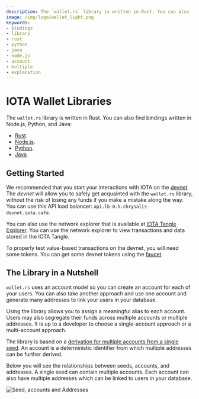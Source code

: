 ```yaml
---
description: The `wallet.rs` library is written in Rust. You can also find three bindings written in Node.js, Python, and Java.
image: /img/logo/wallet_light.png
keywords:
- bindings
- library
- rust
- python
- java
- node.js
- account
- multiple
- explanation 
---
```

# IOTA Wallet Libraries

The `wallet.rs` library is written in Rust. You can also find bindings written in Node.js, Python, and Java:

- [Rust](rust/getting_started.md).
- [Node.js](nodejs/getting_started.md).
- [Python](python/getting_started.md).
- [Java](java/getting_started.md).

## Getting Started

We recommended that you start your interactions with IOTA on the [devnet](https://wiki.iota.org/learn/networks/testnets#iota-20-decentralized-devnet). The _devnet_ will allow you to safely get acquainted with the `wallet.rs` library, without the risk of losing any funds if you make a mistake along the way. You can use this API load balancer: `api.lb-0.h.chrysalis-devnet.iota.cafe`.  

You can also use the network explorer that is available at [IOTA Tangle Explorer](https://explorer.iota.org/devnet). You can use the network explorer to view transactions and data stored in the IOTA Tangle.    

To properly test value-based transactions on the devnet, you will need some tokens. You can get some devnet tokens using the [faucet](https://faucet.chrysalis-devnet.iota.cafe/).

## The Library in a Nutshell

`wallet.rs` uses an account model so you can create an account for each of your users. You can also take another approach and use one account and generate many addresses to link your users in your database.

Using the library allows you to assign a meaningful alias to each account. Users may also segregate their funds across multiple accounts or multiple addresses. It is up to a developer to choose a single-account approach or a multi-account approach.

The library is based on a [derivation for multiple accounts from a single seed](https://chrysalis.docs.iota.org/guides/dev_guide#addresskey-space). An account is a deterministic identifier from which multiple addresses can be further derived.

Below you will see the relationships between seeds, accounts, and addresses. A single seed can contain multiple accounts. Each account can also have multiple addresses which can be linked to users in your database.

![Seed, accounts and Addresses](/img/libraries/accounts_addresses.svg)
